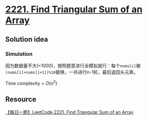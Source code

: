 # [2221. Find Triangular Sum of an Array](https://leetcode.com/problems/find-triangular-sum-of-an-array/description/)

## Solution idea
### Simulation
因为数据量不大(<1000)，按照题意进行全模拟就行：每个`nums[i]`被`(nums[i]+nums[i+1])%10`替换，一共进行n-1轮，最后返回头元素。

Time complexity = $O(n^2)$

## Resource
[【每日一题】LeetCode 2221. Find Triangular Sum of an Array](https://www.youtube.com/watch?v=RzoHl7M9xvM&ab_channel=HuifengGuan)
